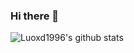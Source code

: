 ### Hi there 👋

<!--
**Luoxd1996/Luoxd1996** is a ✨ _special_ ✨ repository because its `README.md` (this file) appears on your GitHub profile.

Here are some ideas to get you started:

- 🔭 I’m currently working on ...
- 🌱 I’m currently learning ...
- 👯 I’m looking to collaborate on ...
- 🤔 I’m looking for help with ...
- 💬 Ask me about ...
- 📫 How to reach me: ...
- 😄 Pronouns: ...
- ⚡ Fun fact: ...
-->

![Luoxd1996's github stats](https://github-readme-stats.vercel.app/api?username=Luoxd1996&show_icons=true&count_private=true&hide=prs&theme=default_repocard)
